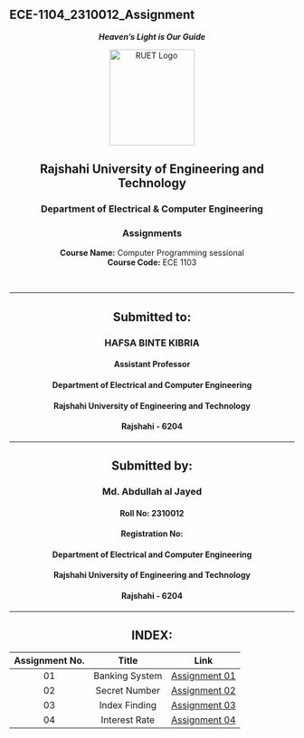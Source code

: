 ## ECE-1104_2310012_Assignment
<div align="center">
  
_**Heaven’s Light is Our Guide**_
</div>

<p align="center">
  <img src="https://github.com/user-attachments/assets/18531be8-2a84-4bea-9027-5f1c40549dfa" alt="RUET Logo" style="width:150px;height:170px;">
</p>

<div align="center">
  
  ## **Rajshahi University of Engineering and Technology** <br> 
  ### **Department of Electrical & Computer Engineering**
  ### **Assignments**<br>
  **Course Name:** Computer Programming sessional<br>
  **Course Code:** ECE 1103
</div>
<br>
<div align="center">

---  
##  Submitted to: 

### **HAFSA BINTE KIBRIA**
#### Assistant Professor
#### Department of Electrical and Computer Engineering
#### Rajshahi University of Engineering and Technology
#### Rajshahi - 6204

---

## Submitted by:

### **Md. Abdullah al Jayed**
#### Roll No: 2310012
#### Registration No: 
#### Department of Electrical and Computer Engineering
#### Rajshahi University of Engineering and Technology
#### Rajshahi - 6204

---
</div>

<div align="center"> 

  
## INDEX:

| Assignment No. | Title | Link |
| :---: | :---: | :---: |
| 01 | Banking System | [Assignment 01](https://github.com/jihad141004/ECE-1103_2310012/blob/main/Assignments/Assignment_1.md)
| 02 | Secret Number | [Assignment 02](https://github.com/jihad141004/ECE-1103_2310012/blob/main/Assignments/Assignment_2.md)
| 03 | Index Finding | [Assignment 03](https://github.com/jihad141004/ECE-1103_2310012/blob/main/Assignments/Assignment_3.md)
| 04 | Interest Rate | [Assignment 04](https://github.com/jihad141004/ECE-1103_2310012/blob/main/Assignments/Assignment_4.md)


</div>

